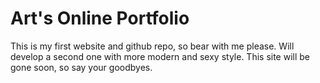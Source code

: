 # Art's Online Portfolio

This is my first website and github repo, so bear with me please.
Will develop a second one with more modern and sexy style. This site
will be gone soon, so say your goodbyes.
